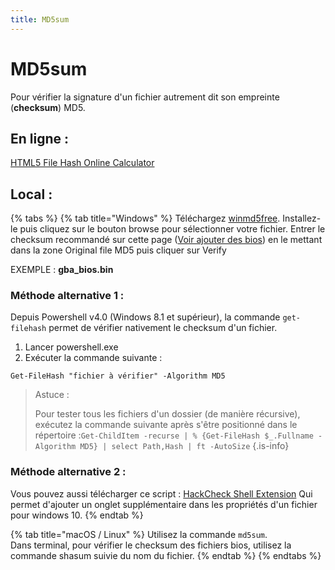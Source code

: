 ```yaml
---
title: MD5sum
---
```


# MD5sum

Pour vérifier la signature d'un fichier autrement dit son empreinte \(**checksum**\) MD5.

## En ligne :

[HTML5 File Hash Online Calculator](https://md5file.com/calculator)

## Local : <a id="sous-windows"></a>

{% tabs %}
{% tab title="Windows" %}
Téléchargez [winmd5free](http://www.winmd5.com/download/winmd5free.zip). Installez-le puis cliquez sur le bouton browse pour sélectionner votre fichier. Entrer le checksum recommandé sur cette page \([Voir ajouter des bios](/fr/usage-basique/gestion-des-fichiers#iii-ajouter-du-contenu)\) en le mettant dans la zone Original file MD5 puis cliquer sur Verify

EXEMPLE : **gba\_bios.bin**

### **Méthode alternative 1 :**

Depuis Powershell v4.0 \(Windows 8.1 et supérieur\), la commande `get-filehash` permet de vérifier nativement le checksum d'un fichier.

1. Lancer powershell.exe
2. Exécuter la commande suivante :

```text
Get-FileHash "fichier à vérifier" -Algorithm MD5
```


>Astuce :
>
>Pour tester tous les fichiers d'un dossier \(de manière récursive\), exécutez la commande suivante après s'être positionné dans le répertoire :`Get-ChildItem -recurse | % {Get-FileHash $_.Fullname -Algorithm MD5} | select Path,Hash | ft -AutoSize`
{.is-info}

### **Méthode alternative 2 :**

Vous pouvez aussi télécharger ce script : [HackCheck Shell Extension](http://code.kliu.org/hashcheck/) Qui permet d'ajouter un onglet supplémentaire dans les propriétés d'un fichier pour windows 10.
{% endtab %}

{% tab title="macOS / Linux" %}
Utilisez la commande `md5sum`.  
Dans terminal, pour vérifier le checksum des fichiers bios, utilisez la commande shasum suivie du nom du fichier.
{% endtab %}
{% endtabs %}

